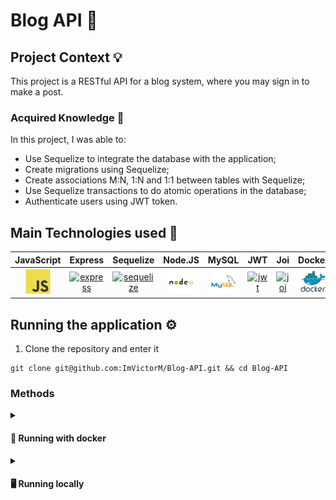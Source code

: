 # Blog API 📝

## Project Context 💡
This project is a RESTful API for a blog system, where you may sign in to make a post.

### Acquired Knowledge 📖

In this project, I was able to:
- Use Sequelize to integrate the database with the application;
- Create migrations using Sequelize;
- Create associations M:N, 1:N and 1:1 between tables with Sequelize;
- Use Sequelize transactions to do atomic operations in the database;
- Authenticate users using JWT token.

## Main Technologies used 🧰
<table>
    <thead>
        <tr>
            <th>JavaScript</th>
            <th>Express</th>
            <th>Sequelize</th>
            <th>Node.JS</th>
            <th>MySQL</th>
            <th>JWT</th>
            <th>Joi</th>
            <th>Docker</th>
            <th>Insomnia</th>
        </tr>
    </thead>
    <tbody>
        <tr>
            <td align="center">
                <a href="https://developer.mozilla.org/en-US/docs/Web/JavaScript" target="_blank" rel="noreferrer"> 
                    <img 
                        src="https://raw.githubusercontent.com/devicons/devicon/master/icons/javascript/javascript-original.svg" 
                        alt="javascript" 
                        width="40" 
                        height="40"
                    /> 
                </a>
            </td>
            <td align="center">
                <a href="https://expressjs.com/" target="_blank">
                    <img
                        src="https://www.orafox.com/wp-content/uploads/2019/01/expressjs.png"
                        alt="express"
                        width="40"
                        height="40"
                    />
                </a>
            </td>
            <td align="center">
                <a href="https://sequelize.org/" target="_blank">
                    <img
                        src="https://sequelize.org/api/v6/image/brand_logo.png"
                        alt="sequelize"
                        width="40"
                        height="40"
                    />
                </a>
            </td>
            <td align="center">
                <a href="https://nodejs.org" target="_blank" rel="noreferrer"> 
                    <img 
                        src="https://raw.githubusercontent.com/devicons/devicon/master/icons/nodejs/nodejs-original-wordmark.svg" 
                        alt="nodejs" 
                        width="40" 
                        height="40"
                    /> 
                </a>
            </td>
            <td align="center">
                 <a href="https://www.mysql.com/" target="_blank" rel="noreferrer"> 
                     <img 
                         src="https://raw.githubusercontent.com/devicons/devicon/master/icons/mysql/mysql-original-wordmark.svg" 
                         alt="mysql" 
                         width="40" 
                         height="40"
                    /> 
                </a>
            </td>
            <td align="center">
                 <a href="https://www.npmjs.com/package/jsonwebtoken" target="_blank" rel="noreferrer"> 
                     <img 
                         src="https://jwt.io/img/pic_logo.svg" 
                         alt="jwt" 
                         width="40" 
                         height="40"
                    /> 
                </a>
            </td>
            <td align="center">
                <a href="https://joi.dev/" target="_blank" rel="noreferrer">
                    <img
                        src="https://avatars.githubusercontent.com/u/3774533?s=200&v=4"
                        alt="joi"
                        width="40"
                        height="40"
                    />
                </a>
            </td>
            <td align="center">
                <a href="https://www.docker.com/" target="_blank" rel="noreferrer"> 
                    <img 
                        src="https://raw.githubusercontent.com/devicons/devicon/master/icons/docker/docker-original-wordmark.svg" 
                        alt="docker" 
                        width="40" 
                        height="40"
                    /> 
                </a>
            </td>
            <td align="center">
                <a href="https://insomnia.rest/" target="_blank" rel="noreferrer"> 
                    <img 
                        src="https://storage.googleapis.com/indie-hackers.appspot.com/product-avatars/insomnia/ibTLPyjwVebnZjMGKvz6ztarnuV2" 
                        alt="insomnia" 
                        width="40" 
                        height="40"
                    /> 
                </a>
            </td>
        </tr>
    </tbody>
</table>

## Running the application ⚙️

1. Clone the repository and enter it
```
git clone git@github.com:ImVictorM/Blog-API.git && cd Blog-API
```
### Methods

<details>
<summary><h4>🐋 Running with docker</h4></summary>

 > You must have docker installed
 
2. Get the containers running
```
docker-compose up -d
```
3. Enter the server's container
```
docker exec -it blogs_api bash
```
4. Install the dependencies
```
npm install
```

5. Start the server
```
npm run start
---- or ----
npm run prestart
npm run debug
```
</details>

<details>
<summary><h4>🖥️ Running locally</h4></summary>

 > You must have node installed
 
2. Install the dependencies
```
npm install
```

3. Rename the file `.env.example` to `.env`

4. Start the server
```
npm run start
---- or ----
npm run prestart
npm run debug
```

</details>
